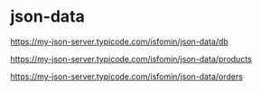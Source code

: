 # json-data

https://my-json-server.typicode.com/isfomin/json-data/db

https://my-json-server.typicode.com/isfomin/json-data/products

https://my-json-server.typicode.com/isfomin/json-data/orders
